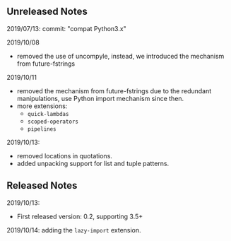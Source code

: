 Unreleased Notes
-----------------

2019/07/13:
commit: "compat Python3.x"

2019/10/08
- removed the use of uncompyle, instead, we introduced the mechanism from future-fstrings

2019/10/11
- removed the mechanism from future-fstrings due to the redundant manipulations, use Python import mechanism since then.
- more extensions:
    - `quick-lambdas`
    - `scoped-operators`
    - `pipelines`

2019/10/13:
- removed locations in quotations.
- added unpacking support for list and tuple patterns.


Released Notes
-----------------

2019/10/13:
- First released version: 0.2, supporting 3.5+

2019/10/14: adding the `lazy-import` extension.